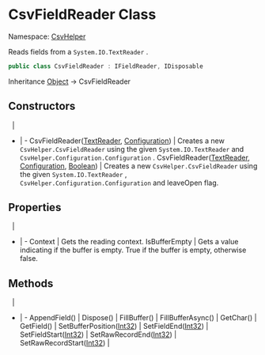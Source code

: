 # CsvFieldReader Class

Namespace: [CsvHelper](/api/CsvHelper)

Reads fields from a ``System.IO.TextReader`` .

```cs
public class CsvFieldReader : IFieldReader, IDisposable
```

Inheritance [Object](https://docs.microsoft.com/en-us/dotnet/api/system.object) -> CsvFieldReader

## Constructors
&nbsp; | &nbsp;
- | -
CsvFieldReader([TextReader](https://docs.microsoft.com/en-us/dotnet/api/system.io.textreader), [Configuration](/api/CsvHelper.Configuration/Configuration)) | Creates a new ``CsvHelper.CsvFieldReader`` using the given ``System.IO.TextReader`` and ``CsvHelper.Configuration.Configuration`` .
CsvFieldReader([TextReader](https://docs.microsoft.com/en-us/dotnet/api/system.io.textreader), [Configuration](/api/CsvHelper.Configuration/Configuration), [Boolean](https://docs.microsoft.com/en-us/dotnet/api/system.boolean)) | Creates a new ``CsvHelper.CsvFieldReader`` using the given ``System.IO.TextReader`` , ``CsvHelper.Configuration.Configuration`` and leaveOpen flag.

## Properties
&nbsp; | &nbsp;
- | -
Context | Gets the reading context.
IsBufferEmpty | Gets a value indicating if the buffer is empty. True if the buffer is empty, otherwise false.

## Methods
&nbsp; | &nbsp;
- | -
AppendField() | 
Dispose() | 
FillBuffer() | 
FillBufferAsync() | 
GetChar() | 
GetField() | 
SetBufferPosition([Int32](https://docs.microsoft.com/en-us/dotnet/api/system.int32)) | 
SetFieldEnd([Int32](https://docs.microsoft.com/en-us/dotnet/api/system.int32)) | 
SetFieldStart([Int32](https://docs.microsoft.com/en-us/dotnet/api/system.int32)) | 
SetRawRecordEnd([Int32](https://docs.microsoft.com/en-us/dotnet/api/system.int32)) | 
SetRawRecordStart([Int32](https://docs.microsoft.com/en-us/dotnet/api/system.int32)) | 
